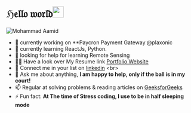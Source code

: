 <h1>ℌ𝔢𝔩𝔩𝔬 𝔴𝔬𝔯𝔩𝔡<img src= "https://media.tenor.com/images/2adfe94e69139f3e22623b61d375a7a7/tenor.gif" width= "30" height= "30" >
</h1>

<p align="left"> <img src="https://komarev.com/ghpvc/?username=shakshi2611&label=Profile%20views&color=0e75b6&style=flat" alt="Mohammad Aamid" /> </p>




- 🔭 currently working on **Paycron Payment Gateway @plaxonic
- 🌱 currently learning ReactJs, Python.
- 🤝 looking for help for learning Remote Sensing
- 👨‍💻 Have a look over My Resume link [Portfolio Website](https://bit.ly/3DcgflC)<br>
- 📝 Connect me in your list on [linkedin]([https://www.linkedin.com/in/shakshi-kumari-prajapati-a01872203/](https://in.linkedin.com/in/mohammed-aamid-ai046)) <br>
- 💬 Ask me about anything, **I am happy to help, only if the ball is in my court!**
- 📫 Regular at solving problems & reading articles on [GeeksforGeeks](https://auth.geeksforgeeks.org/user/shakshikumari215) <br>
- ⚡ Fun fact: **At The time of Stress coding, I use to be in half sleeping mode**





